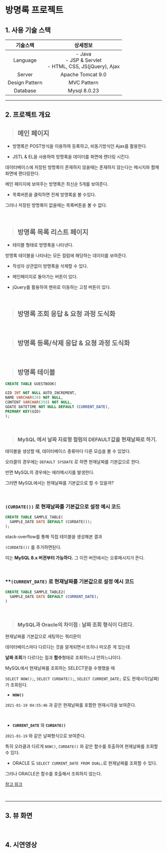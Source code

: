 # 방명록 프로젝트

## 1. 사용 기술 스택

|기술스택|상세정보|
|:--:|:--:|
|Language|- Java <br>- JSP & Servlet<br>- HTML, CSS, JS(jQuery), Ajax |
|Server| Apache Tomcat 9.0|
|Design Pattern| MVC Pattern|
|Database|Mysql 8.0.23|

<hr>

## 2. 프로젝트 개요

> ## 메인 페이지

- 방명록은 POST방식을 이용하여 등록하고, 비동기방식인 Ajax를 활용한다.

- JSTL & EL을 사용하여 방명록을 데이터를 화면에 랜더링 시킨다.

데이터베이스에 저장된 방명록이 존재하지 않을때는 존재하지 않는다는 메시지와 함께 화면에 랜더링한다.

메인 페이지에 보여주는 방명록은 최신순 5개를 보여준다.

- 목록버튼을 클릭하면 전체 방명록을 볼 수있다.

그러나 저장된 방명록이 없을때는 목록버튼을 볼 수 없다.

<br>

> ## 방명록 목록 리스트 페이지

- 테이블 형태로 방명록을 나타낸다.

방명록 테이블을 나타내는 모든 컬럼에 해당하는 데이터를 보여준다.

- 작성자 상관없이 방명록을 삭제할 수 있다.

- 메인페이지로 돌아가는 버튼이 있다.

- jQuery를 활용하여 맨위로 이동하는 고정 버튼이 있다.

<br>

> ## 방명록 조회 응답 & 요청 과정 도식화

<br>

> ## 방명록 등록/삭제  응답 & 요쳥 과정 도식화

<br>

> ## 방명록 테이블

```sql
CREATE TABLE GUESTBOOK(

GID INT NOT NULL AUTO_INCREMENT,
NAME VARCHAR(20) NOT NULL,
CONTENT VARCHAR(350) NOT NULL,
GDATE DATETIME NOT NULL DEFAULT (CURRENT_DATE),
PRIMARY KEY(GID)
);
```

<br>

> ###  MySQL 에서 날짜 자료형 컬럼의 DEFAULT값을 현재날짜로 하기.

테이블을 생성할 때, 데이터베이스 종류마다 다른 모습을 볼 수 있었다.

오라클의 경우에는 `DEFAULT SYSDATE` 로 하면 현재날짜를 기본값으로 한다.

반면 MySQL의 경우에는 에러메시지를 발생한다.

그러면 MySQL에서는 현재날짜를 기본값으로 할 수 있을까?

<br>


###  **`(CURDATE())`** 로 현재날짜를 기본값으로 설정 예시 코드

```sql
CREATE TABLE SAMPLE_TABLE(
  SAMPLE_DATE DATE DEFAULT (CURDATE());
);
```

stack-overflow를 통해 직접 테이블을 생성해본 결과

`(CURDATE())` 를 추가하면된다.

이는 **MySQL 8.x 버젼부터 가능하다.** 그 이전 버전에서는 오류메시지가 뜬다.

<br>

### **`(CURRENT_DATE)` 로 현재날짜를 기본값으로 설정 예시 코드

```sql
CREATE TABLE SAMPLE_TABLE2(
  SAMPLE_DATE DATE DEFAULT (CURRENT_DATE);
)
```

<BR>

> ### MySQL과 Oracle의 차이점 : 날짜 조회 형식이 다르다.

현재날짜를 기본값으로 세팅하는 쿼리문이

데이터베이스마다 다르다는 것을 알게되면서 또하나 떠오른 게 있는데

**날짜 조회**가 다르다는 점과 **함수**형태로 조회하느냐 안하느냐이다.

MySQL에서 현재날짜를 조회하는 SELECT문을 수행했을 때

`SELECT NOW();`, `SELECT CURDATE();`, `SELECT CURRENT_DATE;` 로도 현재시각(날짜)가 조회된다.

- **`NOW()`**

`2021-01-19 04:55:46` 과 같은 현재날짜를 포함한 현재시각을 보여준다.

<br>

- **`CURRENT_DATE`** 와 **`CURDATE()`**

`2021-01-19` 와 같은 날짜형식으로 보여준다.

특히 오라클과 다르게 `NOW()`, `CURDATE()` 와 같은 함수를 호출하여 현재날짜를 조회할 수 있다.

- ORACLE 도 `SELECT CURRENT_DATE FROM DUAL;`로 현재날짜를 조회할 수 있다.

그러나 ORACLE은 함수를 호출해서 조회하지 않는다.


[참고 링크](https://stackoverflow.com/questions/20461030/current-date-curdate-not-working-as-default-date-value)


<BR>

<hr>

## 3. 뷰 화면

<br>

## 4. 시연영상
